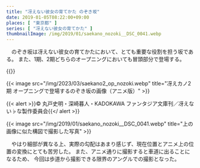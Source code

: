 ```yaml
---
title: "冴えない彼女の育てかた のぞき坂"
date: 2019-01-05T08:22:00+09:00
places: [ "東京都" ]
series: [ "冴えない彼女の育てかた" ]
thumbnailImage: /img/2019/01/saekano_nozoki__DSC_0041.webp
---
```


　のぞき坂は冴えない彼女の育てかたにおいて、とても重要な役割を担う坂である。
また、1期、2期どちらのオープニングにおいても冒頭部分で登場する。

{{<googlemap src="https://www.google.com/maps/embed?pb=!1m18!1m12!1m3!1d3239.349170530654!2d139.71171341607806!3d35.71763028018587!2m3!1f0!2f0!3f0!3m2!1i1024!2i768!4f13.1!3m3!1m2!1s0x60188d15b20ad283%3A0xe876c38539a950e2!2z44Gu44Ge44GN5Z2C!5e0!3m2!1sja!2sjp!4v1679867947571!5m2!1sja!2sjp">}}

{{< image src="/img/2023/03/saekano2_op_nozoki.webp" title="冴えカノ2期 オープニングで登場するのぞき坂の画像（アニメ版）" >}}

{{< alert >}}&copy; 丸戸史明・深崎暮人・KADOKAWA ファンタジア文庫刊／冴えない♭な製作委員会{{</ alert >}}

{{< image src="/img/2019/01/saekano_nozoki__DSC_0041.webp" title="上の画像に似た構図で撮影した写真" >}}

　やはり細部が異なる上、実際の勾配はあまり感じず、現在位置とアニメ上の位置の変換にとても苦労した。
また、アニメ通りに撮影すると車道に出ることになるため、
今回は歩道から撮影できる限界のアングルでの撮影となった。